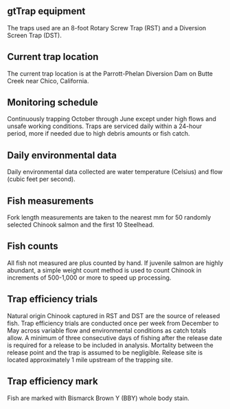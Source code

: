 ## gtTrap equipment 

The traps used are an 8-foot Rotary Screw Trap (RST) and a Diversion Screen Trap (DST).

## Current trap location
The current trap location is at the Parrott-Phelan Diversion Dam on Butte Creek near Chico, California.

## Monitoring schedule
Continuously trapping October through June except under high flows and unsafe working conditions. Traps are serviced daily within a 24-hour period, more if needed due to high debris amounts or fish catch.

## Daily environmental data
Daily environmental data collected are water temperature (Celsius) and flow (cubic feet per second).

## Fish measurements
Fork length measurements are taken to the nearest mm for 50 randomly selected Chinook salmon and the first 10 Steelhead.

## Fish counts
All fish not measured are plus counted by hand. If juvenile salmon are highly abundant, a simple weight count method is used to count Chinook in increments of 500-1,000 or more to speed up processing.

## Trap efficiency trials
Natural origin Chinook captured in RST and DST are the source of released fish. Trap efficiency trials are conducted once per week from December to May across variable flow and environmental conditions as catch totals allow.  A minimum of three consecutive days of fishing after the release date is required for a release to be included in analysis. Mortality between the release point and the trap is assumed to be negligible. Release site is located approximately 1 mile upstream of the trapping site.

## Trap efficiency mark
Fish are marked with Bismarck Brown Y (BBY) whole body stain. 
